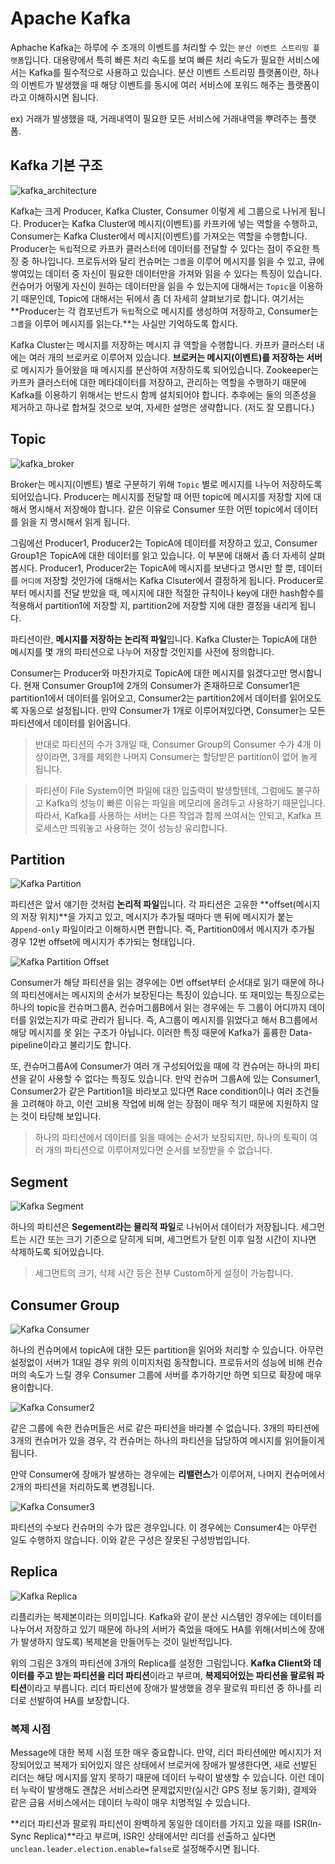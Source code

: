 # Apache Kafka

Aphache Kafka는 하루에 수 조개의 이벤트를 처리할 수 있는 `분산 이벤트 스트리밍 플랫폼`입니다. 대용량에서 특히 빠른 처리 속도를 보여 빠른 처리 속도가 필요한 서비스에서는 Kafka를 필수적으로 사용하고 있습니다.
분산 이벤트 스트리밍 플랫폼이란, 하나의 이벤트가 발생했을 때 해당 이벤트를 동시에 여러 서비스에 포워드 해주는 플랫폼이라고 이해하시면 됩니다.

ex) 거래가 발생했을 때, 거래내역이 필요한 모든 서비스에 거래내역을 뿌려주는 플랫폼.

## Kafka 기본 구조

![kafka_architecture](./images/kafka_architecture.png)

Kafka는 크게 Producer, Kafka Cluster, Consumer 이렇게 세 그룹으로 나뉘게 됩니다. Producer는 Kafka Cluster에 메시지(이벤트)를 카프카에 넣는 역할을 수행하고, Consumer는 Kafka Cluster에서 메시지(이벤트)를 가져오는 역할을 수행합니다. Producer는 `독립`적으로 카프카 클러스터에 데이터를 전달할 수 있다는 점이 주요한 특징 중 하나입니다. 프로듀서와 달리 컨슈머는 `그룹`을 이루어 메시지를 읽을 수 있고, 큐에 쌓여있는 데이터 중 자신이 필요한 데이터만을 가져와 읽을 수 있다는 특징이 있습니다. 컨슈머가 어떻게 자신이 원하는 데이터만을 읽을 수 있는지에 대해서는 `Topic`을 이용하기 때문인데, Topic에 대해서는 뒤에서 좀 더 자세히 살펴보기로 합니다. 여기서는 **Producer는 각 컴포넌트가 `독립`적으로 메시지를 생성하여 저장하고, Consumer는 `그룹`을 이루어 메시지를 읽는다.**는 사실만 기억하도록 합시다.

Kafka Cluster는 메시지를 저장하는 메시지 큐 역할을 수행합니다. 카프카 클러스터 내에는 여러 개의 브로커로 이루어져 있습니다. **브로커는 메시지(이벤트)를 저장하는 서버**로 메시지가 들어왔을 때 메시지를 분산하여 저장하도록 되어있습니다. Zookeeper는 카프카 클러스터에 대한 메타데이터를 저장하고, 관리하는 역할을 수행하기 때문에 Kafka를 이용하기 위해서는 반드시 함께 설치되어야 합니다. 추후에는 둘의 의존성을 제거하고 하나로 합쳐질 것으로 보여, 자세한 설명은 생략합니다. (저도 잘 모릅니다.)

## Topic

![kafka_broker](./images/kafka_broker.png)

Broker는 메시지(이벤트) 별로 구분하기 위해 `Topic` 별로 메시지를 나누어 저장하도록 되어있습니다. Producer는 메시지를 전달할 때 어떤 topic에 메시지를 저장할 지에 대해서 명시해서 저장해야 합니다. 같은 이유로 Consumer 또한 어떤 topic에서 데이터를 읽을 지 명시해서 읽게 됩니다.

그림에선 Producer1, Producer2는 TopicA에 데이터를 저장하고 있고, Consumer Group1은 TopicA에 대한 데이터를 읽고 있습니다. 이 부분에 대해서 좀 더 자세히 살펴봅시다. Producer1, Producer2는 TopicA에 메시지를 보낸다고 명시만 할 뿐, 데이터를 `어디에` 저장할 것인가에 대해서는 Kafka Clsuter에서 결정하게 됩니다. Producer로부터 메시지를 전달 받았을 때, 메시지에 대한 적절한 규칙이나 key에 대한 hash함수를 적용해서 partition1에 저장할 지, partition2에 저장할 지에 대한 결정을 내리게 됩니다.

파티션이란, **메시지를 저장하는 논리적 파일**입니다. Kafka Cluster는 TopicA에 대한 메시지를 몇 개의 파티션으로 나누어 저장할 것인지를 사전에 정의합니다.

Consumer는 Producer와 마찬가지로 TopicA에 대한 메시지를 읽겠다고만 명시합니다. 현재 Consumer Group1에 2개의 Consumer가 존재하므로 Consumer1은 partition1에서 데이터를 읽어오고, Consumer2는 partition2에서 데이터를 읽어오도록 자동으로 설정됩니다. 만약 Consumer가 1개로 이루어져있다면, Consumer는 모든 파티션에서 데이터를 읽어옵니다.

> 반대로 파티션의 수가 3개일 때, Consumer Group의 Consumer 수가 4개 이상이라면, 3개를 제외한 나머지 Consumer는 할당받은 partition이 없어 놀게 됩니다.

> 파티션이 File System이면 파일에 대한 입출력이 발생할텐데, 그럼에도 불구하고 Kafka의 성능이 빠른 이유는 파일을 메모리에 올려두고 사용하기 때문입니다. 따라서, Kafka를 사용하는 서버는 다른 작업과 함께 쓰여서는 안되고, Kafka 프로세스만 띄워놓고 사용하는 것이 성능상 유리합니다.

## Partition

![Kafka Partition](./images/kafka_partition.png)

파티션은 앞서 얘기한 것처럼 **논리적 파일**입니다. 각 파티션은 고유한 **offset(메시지의 저장 위치)**을 가지고 있고, 메시지가 추가될 때마다 맨 뒤에 메시지가 붙는 `Append-only` 파일이라고 이해하시면 편합니다. 즉, Partition0에서 메시지가 추가될 경우 12번 offset에 메시지가 추가되는 형태입니다.

![Kafka Partition Offset](./images/kafka_partition_offset.png)

Consumer가 해당 파티션을 읽는 경우에는 0번 offset부터 순서대로 읽기 때문에 하나의 파티션에서는 메시지의 순서가 보장된다는 특징이 있습니다. 또 재미있는 특징으로는 하나의 topic을 컨슈머그룹A, 컨슈머그룹B에서 읽는 경우에는 두 그룹이 어디까지 데이터를 읽었는지가 따로 관리가 됩니다. 즉, A그룹이 메시지를 읽었다고 해서 B그룹에서 해당 메시지를 못 읽는 구조가 아닙니다. 이러한 특징 때문에 Kafka가 훌륭한 Data-pipeline이라고 불리기도 합니다.

또, 컨슈머그룹A에 Consumer가 여러 개 구성되어있을 때에 각 컨슈머는 하나의 파티션을 같이 사용할 수 없다는 특징도 있습니다. 만약 컨슈머 그룹A에 있는 Consumer1, Consumer2가 같은 Partition1을 바라보고 있다면 Race condition이나 여러 조건들을 고려해야 하고, 이런 고비용 작업에 비해 얻는 장점이 매우 적기 때문에 지원하지 않는 것이 타당해 보입니다.

> 하나의 파티션에서 데이터를 읽을 때에는 순서가 보장되지만, 하나의 토픽이 여러 개의 파티션으로 이루어져있다면 순서를 보장받을 수 없습니다.

## Segment

![Kafka Segment](./images/kafka_segment.png)

하나의 파티션은 **Segement라는 물리적 파일**로 나뉘어서 데이터가 저장됩니다. 세그먼트는 시간 또는 크기 기준으로 닫히게 되며, 세그먼트가 닫힌 이후 일정 시간이 지나면 삭제하도록 되어있습니다.

> 세그먼트의 크기, 삭제 시간 등은 전부 Custom하게 설정이 가능합니다.

## Consumer Group

![Kafka Consumer](./images/kafka_consumer_group1.png)

하나의 컨슈머에서 topicA에 대한 모든 partition을 읽어와 처리할 수 있습니다. 아무런 설정없이 서버가 1대일 경우 위의 이미지처럼 동작합니다. 프로듀서의 성능에 비해 컨슈머의 속도가 느릴 경우 Consumer 그룹에 서버를 추가하기만 하면 되므로 확장에 매우 용이합니다.

![Kafka Consumer2](./images/kafka_consumer_group2.png)

같은 그룹에 속한 컨슈머들은 서로 같은 파티션을 바라볼 수 없습니다. 3개의 파티션에 3개의 컨슈머가 있을 경우, 각 컨슈머는 하나의 파티션을 담당하여 메시지를 읽어들이게 됩니다.

만약 Consumer에 장애가 발생하는 경우에는 **리밸런스**가 이루어져, 나머지 컨슈머에서 2개의 파티션을 처리하도록 변경됩니다.

![Kafka Consumer3](./images/kafka_consumer_group3.png)

파티션의 수보다 컨슈머의 수가 많은 경우입니다. 이 경우에는 Consumer4는 아무런 일도 수행하지 않습니다. 이와 같은 구성은 잘못된 구성방법입니다.

## Replica

![Kafka Replica](./images/kafka_replica.png)

리플리카는 복제본이라는 의미입니다. Kafka와 같이 분산 시스템인 경우에는 데이터를 나누어서 저장하고 있기 때문에 하나의 서버가 죽었을 때에도 HA를 위해(서비스에 장애가 발생하지 않도록) 복제본을 만들어두는 것이 일반적입니다.

위의 그림은 3개의 파티션에 3개의 Replica를 설정한 그림입니다. **Kafka Client와 데이터를 주고 받는 파티션을 리더 파티션**이라고 부르며, **복제되어있는 파티션을 팔로워 파티션**이라고 부릅니다. 리더 파티션에 장애가 발생했을 경우 팔로워 파티션 중 하나를 리더로 선발하여 HA를 보장합니다.

### 복제 시점

Message에 대한 복제 시점 또한 매우 중요합니다. 만약, 리더 파티션에만 메시지가 저장되어있고 복제가 되어있지 않은 상태에서 브로커에 장애가 발생한다면, 새로 선발된 리더는 해당 메시지를 알지 못하기 때문에 데이터 누락이 발생할 수 있습니다. 이런 데이터 누락이 발생해도 괜찮은 서비스라면 문제없지만(실시간 GPS 정보 동기화), 결제와 같은 금융 서비스에서는 데이터 누락이 매우 치명적일 수 있습니다.

**리더 파티션과 팔로워 파티션이 완벽하게 동일한 데이터를 가지고 있을 때를 ISR(In-Sync Replica)**라고 부르며, ISR인 상태에서만 리더를 선출하고 싶다면 `unclean.leader.election.enable=false`로 설정해주시면 됩니다.

